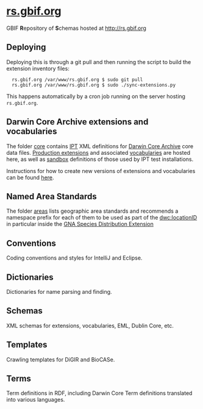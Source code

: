# [rs.gbif.org](http://rs.gbif.org)
GBIF **R**epository of **S**chemas hosted at http://rs.gbif.org

## Deploying
Deploying this is through a git pull and then running the script to build the extension inventory files:
```
  rs.gbif.org /var/www/rs.gbif.org $ sudo git pull
  rs.gbif.org /var/www/rs.gbif.org $ sudo ./sync-extensions.py
```
This happens automatically by a cron job running on the server hosting `rs.gbif.org`.

## Darwin Core Archive extensions and vocabularies
The folder [core](core) contains [IPT](https://www.gbif.org/ipt) XML definitions for [Darwin Core Archive](http://rs.tdwg.org/dwc/terms/guides/text/) core data files. [Production extensions](extension) and associated [vocabularies](vocabulary) are hosted here, as well as [sandbox](sandbox) definitions of those used by IPT test installations.

Instructions for how to create new versions of extensions and vocabularies can be found [here](versioning.md).

## Named Area Standards
The folder [areas](areas) lists geographic area standards and recommends a namespace prefix for each of them to be used as part of the [dwc:locationID](http://rs.tdwg.org/dwc/terms/locationID) in particular inside the [GNA Species Distribution Extension](http://rs.gbif.org/extension/gbif/1.0/distribution.xml)

## Conventions
Coding conventions and styles for IntelliJ and Eclipse.

## Dictionaries
Dictionaries for name parsing and finding.

## Schemas
XML schemas for extensions, vocabularies, EML, Dublin Core, etc.

## Templates
Crawling templates for DiGIR and BioCASe.

## Terms
Term definitions in RDF, including Darwin Core Term definitions translated into various languages.
